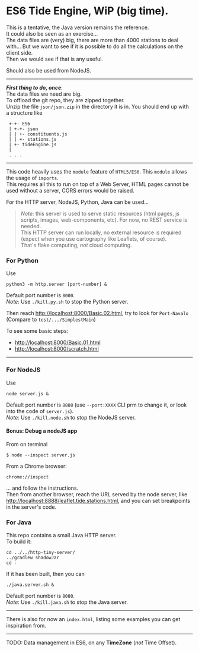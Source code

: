 # ES6 Tide Engine, WiP (big time).
This is a tentative, the Java version remains the reference.  
It could also be seen as an exercise...  
The data files are (very) big, there are more than 4000 stations to deal with... But we want to see if it is possible to
do all the calculations on the client side.  
Then we would see if that is any useful.

Should also be used from NodeJS.

---
**_First thing to do, once_**:   
The data files we need are big.  
To offload the git repo, they are zipped together.  
Unzip the file `json/json.zip` in the directory it is in. You should end up with a structure like
```
 +-+- ES6
 | +-+- json
 | | +- constituents.js
 | | +- stations.js
 | +- tideEngine.js
 |
 . . .
```
---

This code heavily uses the `module` feature of `HTML5/ES6`. 
This `module` allows the usage of `imports`.  
This requires all this to run on top of a Web Server, HTML pages cannot be used without a server,
CORS errors would be raised.

For the HTTP server, NodeJS, Python, Java can be used...
> _Note:_ this server is used to serve static resources (html pages, js scripts, images, web-components, etc).
> For now, no REST service is needed.  
> This HTTP server can run locally, no external resource is required (expect when you use cartography like Leaflets, of course).  
> That's flake computing, _not_ cloud computing.

### For Python
Use
```
python3 -m http.server [port-number] &
```
Default port number is `8000`.  
_Note_: Use `./kill.py.sh` to stop the Python server.  

Then reach <http://localhost:8000/Basic.02.html>, try to look for `Port-Navalo`  
(Compare to `test/.../SimplestMain`)

To see some basic steps:
- <http://localhost:8000/Basic.01.html>
- <http://localhost:8000/scratch.html>

---
### For NodeJS
Use
```
node server.js &
```
Default port number is `8888` (use `--port:XXXX` CLI prm to change it, or look into the code of `server.js`).  
_Note_: Use `./kill.node.sh` to stop the NodeJS server.

#### Bonus: Debug a nodeJS app
From on terminal
```
$ node --inspect server.js
```
From a Chrome browser:
```
chrome://inspect
```
... and follow the instructions.  
Then from another browser, reach the URL served by the node server, like <http://localhost:8888/leaflet.tide.stations.html>,
and you can set breakpoints in the server's code.

### For Java
This repo contains a small Java HTTP server.  
To build it:
```
cd ../../http-tiny-server/
../gradlew shadowJar
cd -
```
If it has been built, then you can 
```
./java.server.sh &
```
Default port number is `8080`.  
_Note_: Use `./kill.java.sh` to stop the Java server.

---
There is also for now an `index.html`, listing some examples you can get inspiration from.

---

TODO: Data management in ES6, on any **TimeZone** (_not_ Time Offset).

